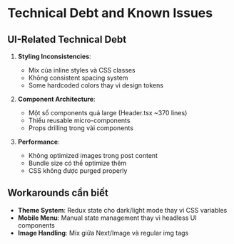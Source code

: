 # Technical Debt and Known Issues

## UI-Related Technical Debt

1. **Styling Inconsistencies**:
   - Mix của inline styles và CSS classes
   - Không consistent spacing system
   - Some hardcoded colors thay vì design tokens

2. **Component Architecture**:
   - Một số components quá large (Header.tsx ~370 lines)
   - Thiếu reusable micro-components
   - Props drilling trong vài components

3. **Performance**:
   - Không optimized images trong post content
   - Bundle size có thể optimize thêm
   - CSS không được purged properly

## Workarounds cần biết

- **Theme System**: Redux state cho dark/light mode thay vì CSS variables
- **Mobile Menu**: Manual state management thay vì headless UI components
- **Image Handling**: Mix giữa Next/Image và regular img tags
